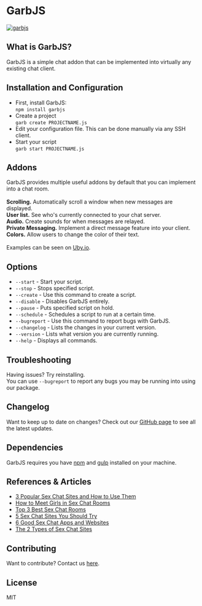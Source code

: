 # GarbJS
<a href="https://www.npmjs.com/package/garbjs"><img src="http://i.imgur.com/gmwheKO.png" alt="garbjs"/></a>
<h2>What is GarbJS?</h2>
GarbJS is a simple chat addon that can be implemented into virtually any existing chat client.
<h2>Installation and Configuration</h2>
<ul><li>First, install GarbJS:<br>
<code>npm install garbjs</code></li>
<li>Create a project<br>
<code>garb create PROJECTNAME.js</code></li>
<li>Edit your configuration file. This can be done manually via any SSH client.</li>
<li>Start your script<br>
<code>garb start PROJECTNAME.js</code></li>
</ul>

<h2>Addons</h2>
GarbJS provides multiple useful addons by default that you can implement into a chat room.
<br><br>
<b>Scrolling.</b> Automatically scroll a window when new messages are displayed.
<br>
<b>User list.</b> See who's currently connected to your chat server.
<br>
<b>Audio.</b> Create sounds for when messages are relayed.
<br>
<b>Private Messaging.</b> Implement a direct message feature into your client.
<br>
<b>Colors.</b> Allow users to change the color of their text.
<br><br>
Examples can be seen on <a href="https://uby.io">Uby.io</a>.

<h2>Options</h2>
<ul><li><code>--start</code> - Start your script.</li>
<li><code>--stop</code> - Stops specified script.</li>
<li><code>--create</code> - Use this command to create a script.</li>
<li><code>--disable</code> - Disables GarbJS entirely.</li>
<li><code>--pause</code> - Puts specified script on hold.</li>
<li><code>--schedule</code> - Schedules a script to run at a certain time.</li>
<li><code>--bugreport</code> - Use this command to report bugs with GarbJS.</li>
<li><code>--changelog</code> - Lists the changes in your current version.</li>
<li><code>--version</code> - Lists what version you are currently running.</li>
<li><code>--help</code> - Displays all commands.</li>
</ul>


<h2>Troubleshooting</h2>
Having issues? Try reinstalling.<br>
You can use <code>--bugreport</code> to report any bugs you may be running into using our package.

<h2>Changelog</h2>
Want to keep up to date on changes? Check out our <a href="https://github.com/MarkDeficio/GarbJS">GitHub page</a> to see all the latest updates.

<h2>Dependencies</h2>
GarbJS requires you have <a href="https://www.npmjs.com/package/npm">npm</a> and <a href="https://www.npmjs.com/package/gulp">gulp</a> installed on your machine.

<h2>References &amp; Articles</h2>
<ul>
<li><a href="https://whoagirls.com/3-popular-sex-chat-sites/">3 Popular Sex Chat Sites and How to Use Them</a></li>
<li><a href="https://whoagirls.com/meet-girls-in-sex-chat-rooms/">How to Meet Girls in Sex Chat Rooms</a></li>
<li><a href="https://iheartguys.com/blog/top-3-best-sex-chat-rooms/">Top 3 Best Sex Chat Rooms</a></li>
<li><a href="https://iheartguys.com/blog/5-sex-chat-sites-you-should-try/">5 Sex Chat Sites You Should Try</a></li>
<li><a href="https://uby.io/6-good-sex-chat-apps-and-websites/">6 Good Sex Chat Apps and Websites</a></li>
<li><a href="https://uby.io/the-2-types-of-sex-chat-sites/">The 2 Types of Sex Chat Sites</a></li></ul>

<h2>Contributing</h2>
Want to contribute? Contact us <a href="https://uby.io/contact/">here</a>.

<h2>License</h2>
MIT
